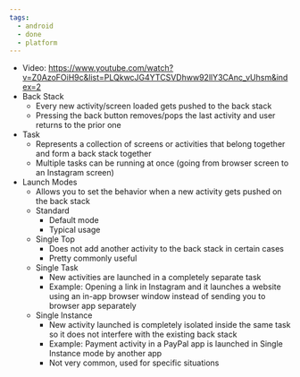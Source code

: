 ```yaml
---
tags:
  - android
  - done
  - platform
---
```

- Video: https://www.youtube.com/watch?v=Z0AzoFOiH9c&list=PLQkwcJG4YTCSVDhww92llY3CAnc_vUhsm&index=2
- Back Stack
	- Every new activity/screen loaded gets pushed to the back stack
	- Pressing the back button removes/pops the last activity and user returns to the prior one
- Task
	- Represents a collection of screens or activities that belong together and form a back stack together
	- Multiple tasks can be running at once (going from browser screen to an Instagram screen)
- Launch Modes
	- Allows you to set the behavior when a new activity gets pushed on the back stack
	- Standard
		- Default mode
		- Typical usage
	- Single Top
		- Does not add another activity to the back stack in certain cases
		- Pretty commonly useful
	- Single Task
		- New activities are launched in a completely separate task
		- Example: Opening a link in Instagram and it launches a website using an in-app browser window instead of sending you to browser app separately
	- Single Instance
		- New activity launched is completely isolated inside the same task so it does not interfere with the existing back stack
		- Example: Payment activity in a PayPal app is launched in Single Instance mode by another app
		- Not very common, used for specific situations
